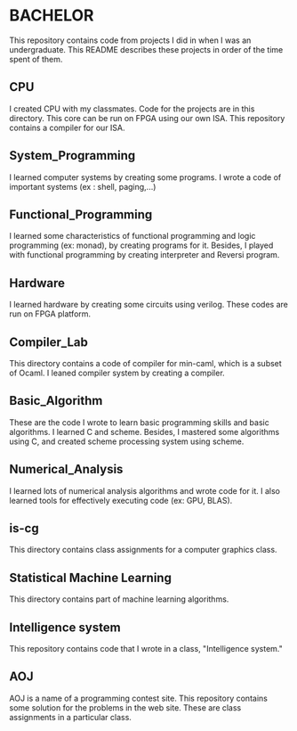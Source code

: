 # BACHELOR
This repository contains code from projects I did in when I was an undergraduate. This README describes these projects in order of the time spent of them.

## CPU
I created CPU with my classmates. Code for the projects are in this directory. This core can be run on FPGA using our own ISA. This repository contains a compiler for our ISA.

## System_Programming
I learned computer systems by creating some programs. I wrote a code of important systems (ex : shell, paging,...)

## Functional_Programming
I learned some characteristics of functional programming and logic programming (ex: monad), by creating programs for it. Besides, I played with functional programming by creating interpreter and Reversi program.

## Hardware
I learned hardware by creating some circuits using verilog. These codes are run on FPGA platform.

## Compiler_Lab
This directory contains a code of compiler for min-caml, which is a subset of Ocaml. I leaned compiler system by creating a compiler.

## Basic_Algorithm
These are the code I wrote to learn basic programming skills and basic algorithms. I learned C and scheme. Besides, I mastered some algorithms using C, and created scheme processing system using scheme.


## Numerical_Analysis
I learned lots of numerical analysis algorithms and wrote code for it. I also learned tools for effectively executing code (ex: GPU, BLAS).

## is-cg
This directory contains class assignments for a computer graphics class.

## Statistical Machine Learning
This directory contains part of machine learning algorithms.

## Intelligence system
This repository contains code that I wrote in a class, "Intelligence system."

## AOJ
AOJ is a name of a programming contest site. This repository contains some solution for the problems in the web site. These are class assignments in a particular class.